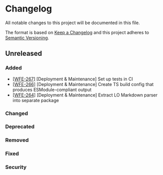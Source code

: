 # Changelog

All notable changes to this project will be documented in this file.

The format is based on [Keep a Changelog](http://keepachangelog.com/en/1.0.0/)
and this project adheres to [Semantic Versioning](http://semver.org/spec/v2.0.0.html).

## Unreleased

### Added

- [[WFE-267]](https://labforward.atlassian.net/browse/WFE-267) [Deployment & Maintenance] Set up tests in CI
- [[WFE-266]](https://labforward.atlassian.net/browse/WFE-264) [Deployment & Maintenance] Create TS build config that produces ESModule-compliant output
- [[WFE-264]](https://labforward.atlassian.net/browse/WFE-264) [Deployment & Maintenance] Extract LO Markdown parser into separate package

### Changed

### Deprecated

### Removed

### Fixed

### Security
